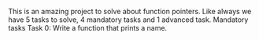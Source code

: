This is an amazing project to solve about function pointers.
Like always we have 5 tasks to solve, 4 mandatory tasks and 1 advanced task.
Mandatory tasks
Task 0: 
Write a function that prints a name.
